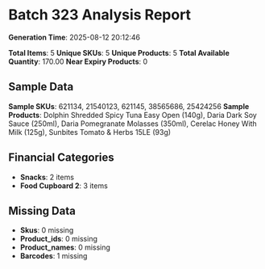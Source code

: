# Batch 323 Analysis Report

**Generation Time**: 2025-08-12 20:12:46

**Total Items**: 5
**Unique SKUs**: 5
**Unique Products**: 5
**Total Available Quantity**: 170.00
**Near Expiry Products**: 0

## Sample Data
**Sample SKUs**: 621134, 21540123, 621145, 38565686, 25424256
**Sample Products**: Dolphin Shredded Spicy Tuna Easy Open (140g), Daria Dark Soy Sauce (250ml), Daria Pomegranate Molasses (350ml), Cerelac Honey With Milk (125g), Sunbites Tomato & Herbs 15LE (93g)

## Financial Categories
- **Snacks**: 2 items
- **Food Cupboard 2**: 3 items

## Missing Data
- **Skus**: 0 missing
- **Product_ids**: 0 missing
- **Product_names**: 0 missing
- **Barcodes**: 1 missing
